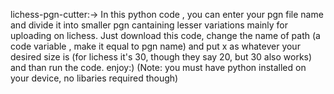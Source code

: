 lichess-pgn-cutter:->
In this python code , you can enter your pgn file name and divide it into smaller pgn cantaining lesser variations mainly for uploading on lichess.
Just download this code, change the name of path (a code variable , make it equal to pgn name) and put x as whatever your desired size is (for lichess it's 30, 
though they say 20, but 30 also works) and than run the code. enjoy:) 
(Note: you must have python installed on your device, no libaries required though)
